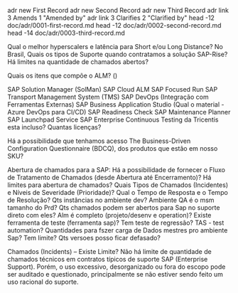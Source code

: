 adr new First Record
adr new Second Record
adr new Third Record
adr link 3 Amends 1 "Amended by"
adr link 3 Clarifies 2 "Clarified by"
head -12 doc/adr/0001-first-record.md
head -12 doc/adr/0002-second-record.md
head -14 doc/adr/0003-third-record.md

Qual o melhor hyperscalers e latência para Short e/ou Long Distance? No Brasil,
Quais os tipos de Suporte quando contratamos a solução SAP-Rise? Há limites na quantidade de chamados abertos?

Quais os itens que compõe o ALM? ()

SAP Solution Manager (SolMan)
SAP Cloud ALM
SAP Focused Run
SAP Transport Management System (TMS)
SAP DevOps (Integração com Ferramentas Externas)
SAP Business Application Studio  (Qual o material - Azure DevOps para CI/CD)
SAP Readiness Check
SAP Maintenance Planner
SAP Launchpad Service
SAP Enterprise Continuous Testing da Tricentis esta incluso? Quantas licenças?



Há a possibilidade que tenhamos acesso The Business-Driven Configuration Questionnaire (BDCQ), dos produtos que estão em nosso SKU?

Abertura de chamados para a SAP:
Há a possibilidade de fornecer o Fluxo de Tratamento de Chamados (desde Abertura até Encerramento)?
Há limites para abertura de chamados?
Quais Tipos de Chamados (Incidentes) e Níveis de Severidade (Prioridade)?
Qual o Tempo de Resposta e o Tempo de Resolução?
Qts instâncias no ambiente dev?
Ambiente QA é o msm tamanho do Prd?
Qts chamados podem ser abertos para Sap no suporte direto com eles?
Alm é completo (projeto/desenv e operation)?
Existe ferramenta de teste (ferramenta sap)? Tem teste de regressão? TAS - test automation?
Quantidades para fszer carga de Dados mestres pro ambiente Sap? Tem limite?
Qts versoes posso ficar defasado?

Chamados (Incidents) – Existe Limite?
Não há limite de quantidade de chamados técnicos em contratos típicos de suporte SAP (Enterprise Support).
Porém, o uso excessivo, desorganizado ou fora do escopo pode ser auditado e questionado, principalmente se não estiver sendo feito um uso racional do suporte.
